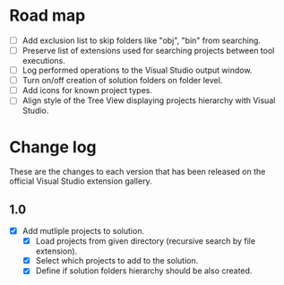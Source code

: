 # Road map

- [ ] Add exclusion list to skip folders like "obj", "bin" from searching.
- [ ] Preserve list of extensions used for searching projects between tool executions.
- [ ] Log performed operations to the Visual Studio output window.
- [ ] Turn on/off creation of solution folders on folder level.
- [ ] Add icons for known project types.
- [ ] Align style of the Tree View displaying projects hierarchy with Visual Studio.

<!--
Features that have a checkmark are complete and available for
download in the
[CI build](http://vsixgallery.com/extension/2ed01419-2b11-4128-a2ca-0adfa0fc7498/).
-->

# Change log

These are the changes to each version that has been released
on the official Visual Studio extension gallery.

## 1.0

- [x] Add mutliple projects to solution.
	- [x] Load projects from given directory (recursive search by file extension).
    - [x] Select which projects to add to the solution.
    - [x] Define if solution folders hierarchy should be also created.